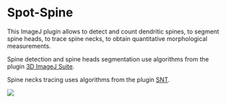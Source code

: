 # Spot-Spine

This ImageJ plugin allows to detect and count dendritic spines, to segment spine heads, to trace spine necks, to obtain quantitative morphological measurements.

Spine detection and spine heads segmentation use algorithms from the plugin [3D ImageJ Suite](https://mcib3d.frama.io/3d-suite-imagej/).

Spine necks tracing uses algorithms from the plugin [SNT](https://imagej.net/plugins/snt/).

![]("https://github.com/JeffGilles/Spot-Spine/blob/master/spot-spine1.png")
